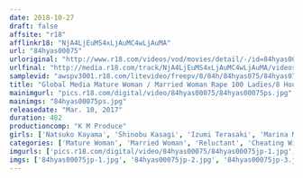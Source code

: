 ```yaml
---
date: 2018-10-27
draft: false
affsite: "r18"
afflinkr18: "NjA4LjEuMS4xLjAuMC4wLjAuMA"
url: "84hyas00075"
urloriginal: "http://www.r18.com/videos/vod/movies/detail/-/id=84hyas00075"
urlfinal: "http://media.r18.com/track/NjA4LjEuMS4xLjAuMC4wLjAuMA/videos/vod/movies/detail/-/id=84hyas00075"
samplevid: "awspv3001.r18.com/litevideo/freepv/8/84h/84hyas075/84hyas075_dmb_w.mp4"
title: "Global Media Mature Woman / Married Woman Rape 100 Ladies/8 Hours"
mainimgurl: "pics.r18.com/digital/video/84hyas00075/84hyas00075ps.jpg"
mainimgs: "84hyas00075ps.jpg"
releasedate: "Mar. 10, 2017"
duration: 482
productioncomp: "K M Produce"
girls: ['Natsuko Kayama', 'Shinobu Kasagi', 'Izumi Terasaki', 'Marina Matsumoto', 'Yumi Kazama', 'Maria Yumeno', 'Miku Hasegawa', 'Ayano Murasaki', 'Rei Aoki', 'Akari Hoshino']
categories: ['Mature Woman', 'Married Woman', 'Reluctant', 'Cheating Wife', 'Drama', 'Over 4 Hours', 'Hi-Def']
imgurls: ['pics.r18.com/digital/video/84hyas00075/84hyas00075jp-1.jpg', 'pics.r18.com/digital/video/84hyas00075/84hyas00075jp-2.jpg', 'pics.r18.com/digital/video/84hyas00075/84hyas00075jp-3.jpg', 'pics.r18.com/digital/video/84hyas00075/84hyas00075jp-4.jpg', 'pics.r18.com/digital/video/84hyas00075/84hyas00075jp-5.jpg', 'pics.r18.com/digital/video/84hyas00075/84hyas00075jp-6.jpg', 'pics.r18.com/digital/video/84hyas00075/84hyas00075jp-7.jpg', 'pics.r18.com/digital/video/84hyas00075/84hyas00075jp-8.jpg', 'pics.r18.com/digital/video/84hyas00075/84hyas00075jp-9.jpg', 'pics.r18.com/digital/video/84hyas00075/84hyas00075jp-10.jpg', 'pics.r18.com/digital/video/84hyas00075/84hyas00075jp-11.jpg', 'pics.r18.com/digital/video/84hyas00075/84hyas00075jp-12.jpg', 'pics.r18.com/digital/video/84hyas00075/84hyas00075jp-13.jpg', 'pics.r18.com/digital/video/84hyas00075/84hyas00075jp-14.jpg', 'pics.r18.com/digital/video/84hyas00075/84hyas00075jp-15.jpg', 'pics.r18.com/digital/video/84hyas00075/84hyas00075jp-16.jpg', 'pics.r18.com/digital/video/84hyas00075/84hyas00075jp-17.jpg', 'pics.r18.com/digital/video/84hyas00075/84hyas00075jp-18.jpg', 'pics.r18.com/digital/video/84hyas00075/84hyas00075jp-19.jpg', 'pics.r18.com/digital/video/84hyas00075/84hyas00075jp-20.jpg']
imgs: ['84hyas00075jp-1.jpg', '84hyas00075jp-2.jpg', '84hyas00075jp-3.jpg', '84hyas00075jp-4.jpg', '84hyas00075jp-5.jpg', '84hyas00075jp-6.jpg', '84hyas00075jp-7.jpg', '84hyas00075jp-8.jpg', '84hyas00075jp-9.jpg', '84hyas00075jp-10.jpg', '84hyas00075jp-11.jpg', '84hyas00075jp-12.jpg', '84hyas00075jp-13.jpg', '84hyas00075jp-14.jpg', '84hyas00075jp-15.jpg', '84hyas00075jp-16.jpg', '84hyas00075jp-17.jpg', '84hyas00075jp-18.jpg', '84hyas00075jp-19.jpg', '84hyas00075jp-20.jpg']
---
```

